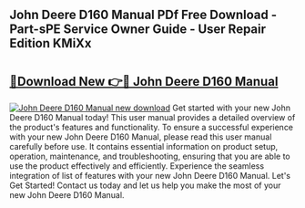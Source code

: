 ## John Deere D160 Manual PDf Free Download - Part-sPE Service Owner Guide - User Repair Edition KMiXx

# <h2><a href="http://bc91255.oget.top/?id=John+Deere+D160+Manual">🔗Download New 👉🔴 John Deere D160 Manual</a></h2>

[![John Deere D160 Manual new download](https://i.imgur.com/5g1atiW.png)](http://bc91255.oget.top/?id=John+Deere+D160+Manual)
Get started with your new John Deere D160 Manual today! This user manual provides a detailed overview of the product's features and functionality. To ensure a successful experience with your new John Deere D160 Manual, please read this user manual carefully before use. It contains essential information on product setup, operation, maintenance, and troubleshooting, ensuring that you are able to use the product effectively and efficiently. Experience the seamless integration of list of features with your new John Deere D160 Manual. Let's Get Started! Contact us today and let us help you make the most of your new John Deere D160 Manual.
